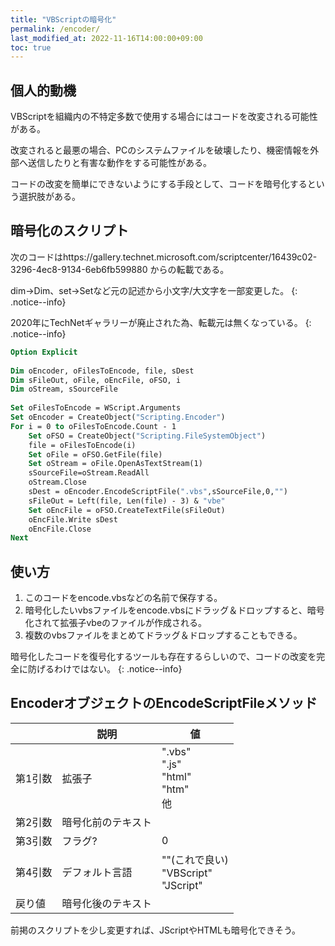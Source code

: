```yaml
---
title: "VBScriptの暗号化"
permalink: /encoder/
last_modified_at: 2022-11-16T14:00:00+09:00
toc: true
---
```


## 個人的動機

VBScriptを組織内の不特定多数で使用する場合にはコードを改変される可能性がある。

改変されると最悪の場合、PCのシステムファイルを破壊したり、機密情報を外部へ送信したりと有害な動作をする可能性がある。

コードの改変を簡単にできないようにする手段として、コードを暗号化するという選択肢がある。

## 暗号化のスクリプト

次のコードはhttps://gallery.technet.microsoft.com/scriptcenter/16439c02-3296-4ec8-9134-6eb6fb599880
からの転載である。

dim->Dim、set->Setなど元の記述から小文字/大文字を一部変更した。
{: .notice--info}

2020年にTechNetギャラリーが廃止された為、転載元は無くなっている。
{: .notice--info}

```vb
Option Explicit 
 
Dim oEncoder, oFilesToEncode, file, sDest 
Dim sFileOut, oFile, oEncFile, oFSO, i 
Dim oStream, sSourceFile 
 
Set oFilesToEncode = WScript.Arguments 
Set oEncoder = CreateObject("Scripting.Encoder") 
For i = 0 to oFilesToEncode.Count - 1 
    Set oFSO = CreateObject("Scripting.FileSystemObject") 
    file = oFilesToEncode(i) 
    Set oFile = oFSO.GetFile(file) 
    Set oStream = oFile.OpenAsTextStream(1) 
    sSourceFile=oStream.ReadAll 
    oStream.Close 
    sDest = oEncoder.EncodeScriptFile(".vbs",sSourceFile,0,"") 
    sFileOut = Left(file, Len(file) - 3) & "vbe" 
    Set oEncFile = oFSO.CreateTextFile(sFileOut) 
    oEncFile.Write sDest 
    oEncFile.Close 
Next 
```

## 使い方

1. このコードをencode.vbsなどの名前で保存する。
1. 暗号化したいvbsファイルをencode.vbsにドラッグ＆ドロップすると、暗号化されて拡張子vbeのファイルが作成される。
1. 複数のvbsファイルをまとめてドラッグ＆ドロップすることもできる。

暗号化したコードを復号化するツールも存在するらしいので、コードの改変を完全に防げるわけではない。
{: .notice--info}

## EncoderオブジェクトのEncodeScriptFileメソッド

||説明|値|
|---|---|---|
|第1引数|拡張子|".vbs"<br/>".js"<br/>"html"<br/>"htm"<br/>他|
|第2引数|暗号化前のテキスト||
|第3引数|フラグ?|0|
|第4引数|デフォルト言語|""(これで良い)<br/>"VBScript"<br/>"JScript"|
|戻り値|暗号化後のテキスト||


前掲のスクリプトを少し変更すれば、JScriptやHTMLも暗号化できそう。
